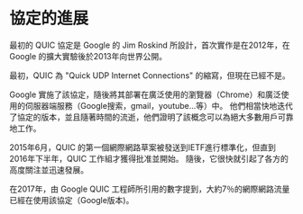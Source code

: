# 協定的進展

最初的 QUIC 協定是 Google 的 Jim Roskind 所設計，首次實作是在2012年，在 Google 的擴大實驗後於2013年向世界公開。

最初，QUIC 為 "Quick UDP Internet Connections" 的縮寫，但現在已經不是。

Google 實施了該協定，隨後將其部署在廣泛使用的瀏覽器（Chrome）和廣泛使用的伺服器端服務（Google搜索，gmail，youtube...等）中。 他們相當快地迭代了協定的版本，並且隨著時間的流逝，他們證明了該概念可以為絕大多數用戶可靠地工作。

2015年6月，QUIC 的第一個網際網路草案被發送到IETF進行標準化，但直到2016年下半年，QUIC 工作組才獲得批准並開始。
隨後，它很快就引起了各方的高度關注並迅速發展。

在2017年，由 Google QUIC 工程師所引用的數字提到，大約7％的網際網路流量已經在使用該協定（Google版本)。
